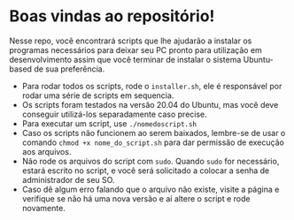 # Boas vindas ao repositório!

Nesse repo, você encontrará scripts que lhe ajudarão a instalar os programas necessários para deixar seu PC pronto para utilização em desenvolvimento assim que você terminar de instalar o sistema Ubuntu-based de sua preferência.

- Para rodar todos os scripts, rode o `installer.sh`, ele é responsável por rodar uma série de scripts em sequencia.
- Os scripts foram testados na versão 20.04 do Ubuntu, mas você deve conseguir utilizá-los separadamente caso precise.
- Para executar um script, use `./nomedoscript.sh`
- Caso os scripts não funcionem ao serem baixados, lembre-se de usar o comando `chmod +x nome_do_script.sh` para dar permissão de execução aos arquivos.
- Não rode os arquivos do script com `sudo`. Quando `sudo` for necessário, estará escrito no script, e você será solicitado a colocar a senha de administrador de seu SO.
- Caso dê algum erro falando que o arquivo não existe, visite a página e verifique se não há uma nova versão e aí altere o script e rode novamente.